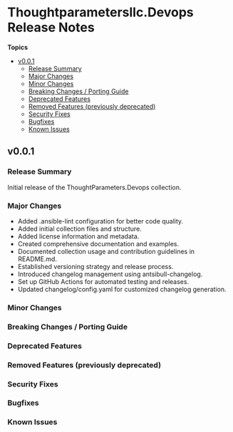 # Thoughtparametersllc\.Devops Release Notes

**Topics**

- <a href="#v0-0-1">v0\.0\.1</a>
    - <a href="#release-summary">Release Summary</a>
    - <a href="#major-changes">Major Changes</a>
    - <a href="#minor-changes">Minor Changes</a>
    - <a href="#breaking-changes--porting-guide">Breaking Changes / Porting Guide</a>
    - <a href="#deprecated-features">Deprecated Features</a>
    - <a href="#removed-features-previously-deprecated">Removed Features \(previously deprecated\)</a>
    - <a href="#security-fixes">Security Fixes</a>
    - <a href="#bugfixes">Bugfixes</a>
    - <a href="#known-issues">Known Issues</a>

<a id="v0-0-1"></a>
## v0\.0\.1

<a id="release-summary"></a>
### Release Summary

Initial release of the ThoughtParameters\.Devops collection\.

<a id="major-changes"></a>
### Major Changes

* Added \.ansible\-lint configuration for better code quality\.
* Added initial collection files and structure\.
* Added license information and metadata\.
* Created comprehensive documentation and examples\.
* Documented collection usage and contribution guidelines in README\.md\.
* Established versioning strategy and release process\.
* Introduced changelog management using antsibull\-changelog\.
* Set up GitHub Actions for automated testing and releases\.
* Updated changelog/config\.yaml for customized changelog generation\.

<a id="minor-changes"></a>
### Minor Changes

<a id="breaking-changes--porting-guide"></a>
### Breaking Changes / Porting Guide

<a id="deprecated-features"></a>
### Deprecated Features

<a id="removed-features-previously-deprecated"></a>
### Removed Features \(previously deprecated\)

<a id="security-fixes"></a>
### Security Fixes

<a id="bugfixes"></a>
### Bugfixes

<a id="known-issues"></a>
### Known Issues

